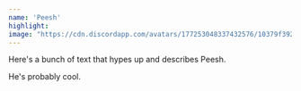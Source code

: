 ```yaml
---
name: 'Peesh'
highlight:
image: "https://cdn.discordapp.com/avatars/177253048337432576/10379f39295824227ecb2557aabcc470.webp"
---
```


Here's a bunch of text that hypes up and describes Peesh.

He's probably cool.
